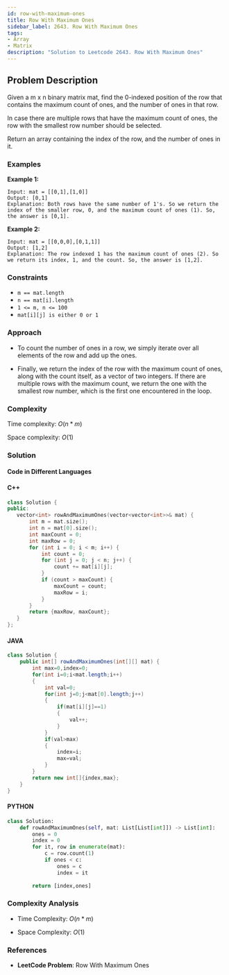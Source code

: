 ```yaml
---
id: row-with-maximum-ones
title: Row With Maximum Ones
sidebar_label: 2643. Row With Maximum Ones
tags:
- Array
- Matrix
description: "Solution to Leetcode 2643. Row With Maximum Ones"
---
```


## Problem Description

Given a m x n binary matrix mat, find the 0-indexed position of the row that contains the maximum count of ones, and the number of ones in that row.

In case there are multiple rows that have the maximum count of ones, the row with the smallest row number should be selected.

Return an array containing the index of the row, and the number of ones in it.
 
### Examples

**Example 1:**

```
Input: mat = [[0,1],[1,0]]
Output: [0,1]
Explanation: Both rows have the same number of 1's. So we return the index of the smaller row, 0, and the maximum count of ones (1). So, the answer is [0,1].
```

**Example 2:**

```
Input: mat = [[0,0,0],[0,1,1]]
Output: [1,2]
Explanation: The row indexed 1 has the maximum count of ones (2). So we return its index, 1, and the count. So, the answer is [1,2].
```



### Constraints
- `m == mat.length` 
- `n == mat[i].length` 
- `1 <= m, n <= 100`
- `mat[i][j] is either 0 or 1`

### Approach 
- To count the number of ones in a row, we simply iterate over all elements of the row and add up the ones.

- Finally, we return the index of the row with the maximum count of ones, along with the count itself, as a vector of two integers. If there are multiple rows with the maximum count, we return the one with the smallest row number, which is the first one encountered in the loop.

### Complexity

Time complexity: $O(n*m)$

Space complexity: $O(1)$

### Solution

#### Code in Different Languages

#### C++

 ```cpp
class Solution {
public:
    vector<int> rowAndMaximumOnes(vector<vector<int>>& mat) {
        int m = mat.size();
        int n = mat[0].size();
        int maxCount = 0;
        int maxRow = 0;
        for (int i = 0; i < m; i++) {
            int count = 0;
            for (int j = 0; j < n; j++) {
                count += mat[i][j];
            }
            if (count > maxCount) {
                maxCount = count;
                maxRow = i;
            }
        }
        return {maxRow, maxCount};
    }
};
 ```

#### JAVA

```java
class Solution {
    public int[] rowAndMaximumOnes(int[][] mat) {
        int max=0,index=0;
        for(int i=0;i<mat.length;i++)
        {
            int val=0;
            for(int j=0;j<mat[0].length;j++)
            {
                if(mat[i][j]==1)
                {
                    val++;
                }
            }
            if(val>max)
            {
                index=i;
                max=val;
            }
        }
        return new int[]{index,max};
    }
}
```

#### PYTHON

```python
class Solution:
    def rowAndMaximumOnes(self, mat: List[List[int]]) -> List[int]:    
        ones = 0 
        index = 0
        for it, row in enumerate(mat):
            c = row.count(1)
            if ones < c:
                ones = c
                index = it
        
        return [index,ones]
```



### Complexity Analysis

- Time Complexity: $O(n*m)$

- Space Complexity: $O(1)$

### References

- **LeetCode Problem**: Row With Maximum Ones

